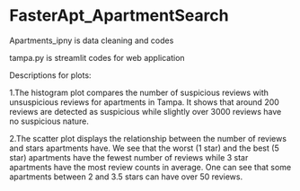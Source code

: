 # FasterApt_ApartmentSearch
Apartments_ipny is data cleaning and codes 

tampa.py is streamlit codes for web application

Descriptions for plots:

1.The histogram plot compares the number of suspicious reviews with unsuspicious reviews for apartments in Tampa. It shows that around 200 reviews are detected as suspicious while slightly over 3000 reviews have no suspicious nature. 

2.The scatter plot displays the relationship between the number of reviews and stars apartments have. We see that the worst (1 star) and the best (5 star) apartments have the fewest number of reviews while 3 star apartments have the most review counts in average. One can see that some apartments between 2 and 3.5 stars can have over 50 reviews.
